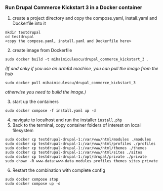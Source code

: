 ### Run Drupal Commerce Kickstart 3 in a Docker container ###

1. create a project directory and copy the compose.yaml, install.yaml and Dockerfile into it
```
mkdir testdrupal
cd testdrupal
<copy the compose.yaml, install.yaml and Dockerfile here>
```
2. create image from Dockerfile
```
sudo docker build -t mihaimiculescu/drupal_commerce_kickstart_3 .
```
*(If and onky if you use an arm64 machine, you can pull the image from the hub*
```
sudo docker pull mihaimiculescu/drupal_commerce_kickstart_3
```
*otherwise you need to build the image.)* 

3. start up the containers
```
sudo docker compose -f install.yaml up -d
```
4. navigate to localhost and run the installer `install.php`
5. Back to the terminal, copy container folders of interest on local filesystem
```
sudo docker cp testdrupal-drupal-1:/var/www/html/modules ./modules
sudo docker cp testdrupal-drupal-1:/var/www/html/profiles ./profiles
sudo docker cp testdrupal-drupal-1:/var/www/html/themes ./themes
sudo docker cp testdrupal-drupal-1:/var/www/html/sites ./sites
sudo docker cp testdrupal-drupal-1:/opt/drupal/private ./private
sudo chown -R www-data:www-data modules profiles themes sites private
```
6. Restart the combination with complete config
```
sudo docker compose stop
sudo docker compose up -d
```
